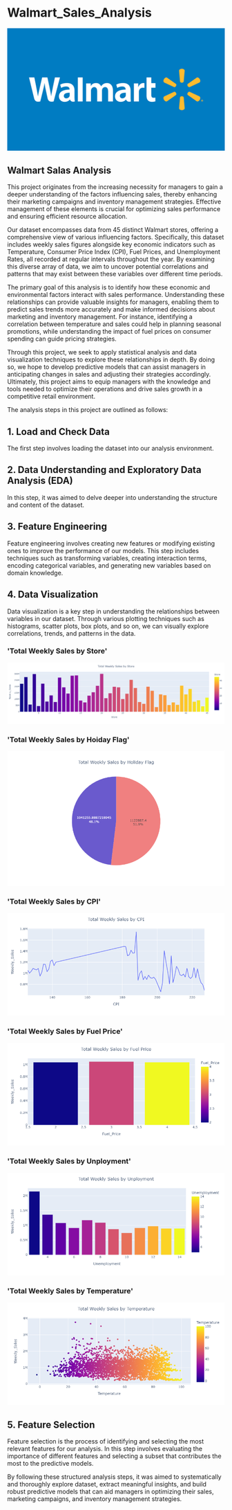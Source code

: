 # Walmart_Sales_Analysis
![Alt text](https://github.com/eceyy/Walmart_Sales_Analysis/blob/main/images/WalmartLogo.jpg)
## Walmart Salas Analysis

This project originates from the increasing necessity for managers to gain a deeper understanding of the factors influencing sales, thereby enhancing their marketing campaigns and inventory management strategies. Effective management of these elements is crucial for optimizing sales performance and ensuring efficient resource allocation.

Our dataset encompasses data from 45 distinct Walmart stores, offering a comprehensive view of various influencing factors. Specifically, this dataset includes weekly sales figures alongside key economic indicators such as Temperature, Consumer Price Index (CPI), Fuel Prices, and Unemployment Rates, all recorded at regular intervals throughout the year. By examining this diverse array of data, we aim to uncover potential correlations and patterns that may exist between these variables over different time periods.

The primary goal of this analysis is to identify how these economic and environmental factors interact with sales performance. Understanding these relationships can provide valuable insights for managers, enabling them to predict sales trends more accurately and make informed decisions about marketing and inventory management. For instance, identifying a correlation between temperature and sales could help in planning seasonal promotions, while understanding the impact of fuel prices on consumer spending can guide pricing strategies.

Through this project, we seek to apply statistical analysis and data visualization techniques to explore these relationships in depth. By doing so, we hope to develop predictive models that can assist managers in anticipating changes in sales and adjusting their strategies accordingly. Ultimately, this project aims to equip managers with the knowledge and tools needed to optimize their operations and drive sales growth in a competitive retail environment.

The analysis steps in this project are outlined as follows:

## 1. Load and Check Data
The first step involves loading the dataset into our analysis environment. 

## 2. Data Understanding and Exploratory Data Analysis (EDA)
In this step, it was aimed to delve deeper into understanding the structure and content of the dataset. 

## 3. Feature Engineering
Feature engineering involves creating new features or modifying existing ones to improve the performance of our models. This step includes techniques such as transforming variables, creating interaction terms, encoding categorical variables, and generating new variables based on domain knowledge. 

## 4. Data Visualization
Data visualization is a key step in understanding the relationships between variables in our dataset. Through various plotting techniques such as histograms, scatter plots, box plots, and so on, we can visually explore correlations, trends, and patterns in the data. 
### 'Total Weekly Sales by Store'
![Alt text](https://github.com/eceyy/Walmart_Sales_Analysis/blob/main/images/total_weekly_sales%20by%20stoe.png)
### 'Total Weekly Sales by Hoiday Flag'
![Alt text](https://github.com/eceyy/Walmart_Sales_Analysis/blob/main/images/tota_weekly_sales%20by%20holiday%20flag.png)
### 'Total Weekly Sales by CPI'
![Alt text](https://github.com/eceyy/Walmart_Sales_Analysis/blob/main/images/total_weekly_sales%20by%20CPI.png)
### 'Total Weekly Sales by Fuel Price'
![Alt text](https://github.com/eceyy/Walmart_Sales_Analysis/blob/main/images/total_weekly_sales%20by%20fuel_price.png)
### 'Total Weekly Sales by Unployment'
![Alt text](https://github.com/eceyy/Walmart_Sales_Analysis/blob/main/images/total_weelly_sales%20by%20unployment.png)
### 'Total Weekly Sales by Temperature'
![Alt text](https://github.com/eceyy/Walmart_Sales_Analysis/blob/main/images/total_weekly_sales%20by%20temperature.png)

## 5. Feature Selection
Feature selection is the process of identifying and selecting the most relevant features for our analysis. In this step involves evaluating the importance of different features and selecting a subset that contributes the most to the predictive models.

By following these structured analysis steps, it was aimed to systematically and thoroughly explore dataset, extract meaningful insights, and build robust predictive models that can aid managers in optimizing their sales, marketing campaigns, and inventory management strategies.
